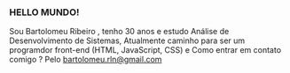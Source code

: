 ###  HELLO MUNDO!

Sou Bartolomeu Ribeiro , tenho 30 anos e estudo Análise de Desenvolvimento de Sistemas,
Atualmente caminho para ser um programdor front-end (HTML, JavaScript, CSS) e
Como entrar em contato comigo ? Pelo bartolomeu.rln@gmail.com
